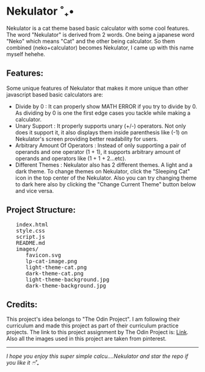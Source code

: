 # Nekulator ˚₊•

Nekulator is a cat theme based basic calculator with some cool features. The word "Nekulator" is derived from 2 words. One being a japanese word "Neko" which means "Cat" and the other being calculator. So them combined (neko+calculator) becomes Nekulator, I came up with this name myself hehehe.

## Features:

Some unique features of Nekulator that makes it more unique than other javascript based basic calculators are:

- Divide by 0 : It can properly show MATH ERROR if you try to divide by 0. As dividing by 0 is one the first edge cases you tackle while making a calculator.
- Unary Support : It properly supports unary (+/-) operators. Not only does it support it, it also displays them inside parenthesis like (-1) on Nekulator's screen providing better readability for users.
- Arbitrary Amount Of Operators : Instead of only supporting a pair of operands and one operator (1 + 1), it supports arbitrary amount of operands and operators like (1 + 1 + 2...etc).
- Different Themes : Nekulator also has 2 different themes. A light and a dark theme. To change themes on Nekulator, click the "Sleeping Cat" icon in the top center of the Nekulator. Also you can try changing theme to dark here also by clicking the "Change Current Theme" button below and vice versa.

## Project Structure:

<pre>
   index.html 
   style.css
   script.js
   README.md
   images/
      favicon.svg
      lp-cat-image.png
      light-theme-cat.png
      dark-theme-cat.png
      light-theme-background.jpg
      dark-theme-background.jpg
</pre>

## Credits:

This project's idea belongs to "The Odin Project". I am following their curriculum and made this project as part of their curriculum practice projects. The link to this project assignment by The Odin Project is:  [Link](https://www.theodinproject.com/lessons/foundations-calculator).
 Also all the images used in this project are taken from pinterest.

---

*I hope you enjoy this super simple calcu....Nekulator and star the repo if you like it ෆ˚₊*